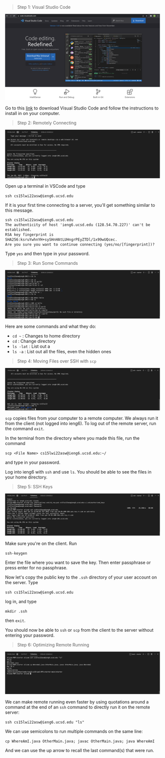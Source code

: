 > Step 1: Visual Studio Code

![Image](downloadvscode.png)

Go to this [link](https://code.visualstudio.com/) to download Visual Studio Code and follow the instructions to install in on your computer. 

> Step 2: Remotely Connecting

![Image](remotelyconnecting.png)

Open up a terminal in VSCode and type 

`ssh cs15lwi22asw@ieng6.ucsd.edu`

If it is your first time connecting to a server, you'll get something similar to this message. 

```
ssh cs15lwi22asw@ieng6.ucsd.edu
The authenticity of host 'ieng6.ucsd.edu (128.54.70.227)' can't be established.
RSA key fingerprint is SHA256:ksruYwhnYH+sySHnHAtLUHngrPEyZTDl/1x99wUQcec.
Are you sure you want to continue connecting (yes/no/[fingerprint])? 
```

Type `yes` and then type in your password. 

> Step 3: Run Some Commands

![Image](tryingcommands.png)

Here are some commands and what they do:
* `cd ~` : Changes to home directory
* `cd` : Change directory
* `ls -lat` : List out a
* `ls -a` : List out all the files, even the hidden ones

> Step 4: Moving Files over SSH with `scp`

![Image](movingfiles.png)

`scp` copies files from your computer to a remote computer. We always run it from the client (not logged into ieng6). To log out of the remote server, run the command `exit`. 

In the terminal from the directory where you made this file, run the command

`scp <File Name> cs15lwi22asw@ieng6.ucsd.edu:~/`

and type in your password. 

Log into ieng6 with `ssh` and use `ls`. You should be able to see the files in your home directory. 

> Step 5: SSH Keys

![Image](sshkeys.png)

Make sure you're on the client. Run 

`ssh-keygen`

Enter the file where you want to save the key. Then enter passphrase or press enter for no passphrase. 

Now let's copy the public key to the `.ssh` directory of your user account on the server. Type

`ssh cs15lwi22asw@ieng6.ucsd.edu`

log in, and type

`mkdir .ssh`

then `exit`. 

You should now be able to `ssh` or `scp` from the client to the server without entering your password. 

> Step 6: Optimizing Remote Running

![Image](optimizingrr.png)

We can make remote running even faster by using quotations around a command at the end of an `ssh` command to directly run it on the remote server:

`ssh cs15lwi22asw@ieng6.ucsd.edu "ls"`

We can use semicolons to run multiple commands on the same line: 

`cp WhereAmI.java OtherMain.java; javac OtherMain.java; java WhereAmI`

And we can use the up arrow to recall the last command(s) that were run. 

